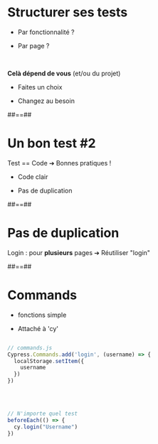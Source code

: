 # Structurer ses tests

 * Par fonctionnalité ? 

 * Par page ? 

<br/>

__Celà dépend de vous__ (et/ou du projet)  

 * Faites un choix

 * Changez au besoin

##==##

# Un bon test #2

Test == Code
➔ Bonnes pratiques !

 * Code clair 
  
 * Pas de duplication

##==##

# Pas de duplication 

Login : pour __plusieurs__ pages
➔ Réutiliser "login"

##==##

# Commands

 * fonctions simple

 * Attaché à 'cy'


```js

// commands.js
Cypress.Commands.add('login', (username) => {
  localStorage.setItem({
    username
  })
})


```

<br/>

```js

// N'importe quel test
beforeEach(() => {
  cy.login("Username")
})


```
